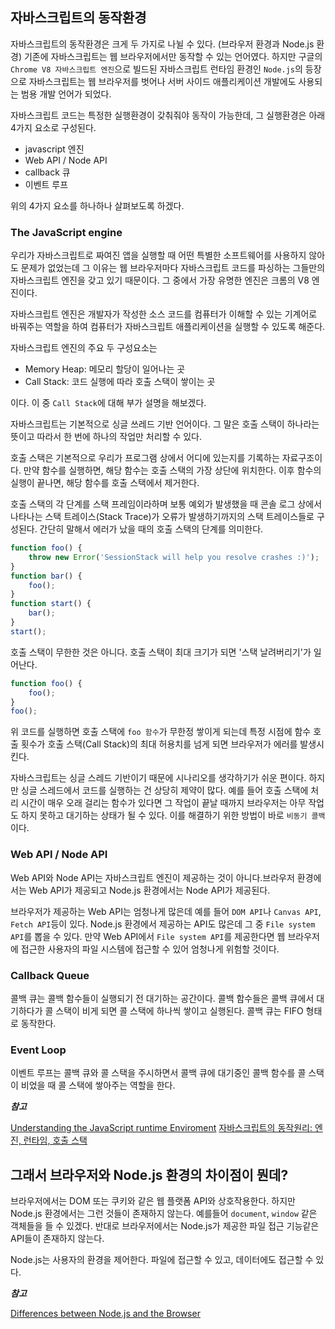 ## 자바스크립트의 동작환경
자바스크립트의 동작환경은 크게 두 가지로 나뉠 수 있다. (브라우저 환경과 Node.js 환경) 기존에 자바스크립트는 웹 브라우저에서만 동작할 수 있는 언어였다. 하지만 구글의 `Chrome V8 자바스크립트 엔진`으로 빌드된 자바스크립트 런타임 환경인 `Node.js`의 등장으로 자바스크립트는 웹 브라우저를 벗어나 서버 사이드 애플리케이션 개발에도 사용되는 범용 개발 언어가 되었다.

자바스크립트 코드는 특정한 실행환경이 갖춰줘야 동작이 가능한데, 그 실행환경은 아래 4가지 요소로 구성된다.

- javascript 엔진
- Web API / Node API
- callback 큐
- 이벤트 루프

위의 4가지 요소를 하나하나 살펴보도록 하겠다.

### The JavaScript engine
우리가 자바스크립트로 짜여진 앱을 실행할 때 어떤 특별한 소프트웨어를 사용하지 않아도 문제가 없었는데 그 이유는 웹 브라우저마다 자바스크립트 코드를 파싱하는 그들만의 자바스크립트 엔진을 갖고 있기 때문이다. 그 중에서 가장 유명한 엔진은 크롬의 V8 엔진이다.

자바스크립트 엔진은 개발자가 작성한 소스 코드를 컴퓨터가 이해할 수 있는 기계어로 바꿔주는 역할을 하여 컴퓨터가 자바스크립트 애플리케이션을 실행할 수 있도록 해준다.

자바스크립트 엔진의 주요 두 구성요소는
- Memory Heap: 메모리 할당이 일어나는 곳
- Call Stack: 코드 실행에 따라 호출 스택이 쌓이는 곳

이다. 이 중 `Call Stack`에 대해 부가 설명을 해보겠다.

자바스크립트는 기본적으로 싱글 쓰레드 기반 언어이다. 그 말은 호출 스택이 하나라는 뜻이고 따라서 한 번에 하나의 작업만 처리할 수 있다.

호출 스택은 기본적으로 우리가 프로그램 상에서 어디에 있는지를 기록하는 자료구조이다. 만약 함수를 실행하면, 해당 함수는 호출 스택의 가장 상단에 위치한다. 이후 함수의 실행이 끝나면, 해당 함수를 호출 스택에서 제거한다.

호출 스택의 각 단계를 스택 프레임이라하며 보통 예외가 발생했을 때 콘솔 로그 상에서 나타나는 스택 트레이스(Stack Trace)가 오류가 발생하기까지의 스택 트레이스들로 구성된다. 간단히 말해서 에러가 났을 때의 호출 스택의 단계를 의미한다.
```javascript
function foo() {
    throw new Error('SessionStack will help you resolve crashes :)');
}
function bar() {
    foo();
}
function start() {
    bar();
}
start();
```
호출 스택이 무한한 것은 아니다. 호출 스택이 최대 크기가 되면 '스택 날려버리기'가 일어난다.
```javascript
function foo() {
    foo();
}
foo();
```
위 코드를 실행하면 호출 스택에 `foo 함수`가 무한정 쌓이게 되는데 특정 시점에 함수 호출 횟수가 호출 스택(Call Stack)의 최대 허용치를 넘게 되면 브라우저가 에러를 발생시킨다.

자바스크립트는 싱글 스레드 기반이기 때문에 시나리오를 생각하기가 쉬운 편이다. 하지만 싱글 스레드에서 코드를 실행하는 건 상당히 제약이 많다. 예를 들어 호출 스택에 처리 시간이 매우 오래 걸리는 함수가 있다면 그 작업이 끝날 때까지 브라우저는 아무 작업도 하지 못하고 대기하는 상태가 될 수 있다. 이를 해결하기 위한 방법이 바로 `비동기 콜백`이다.

### Web API / Node API
Web API와 Node API는 자바스크립트 엔진이 제공하는 것이 아니다.브라우저 환경에서는 Web API가 제공되고 Node.js 환경에서는 Node API가 제공된다.

브라우저가 제공하는 Web API는 엄청나게 많은데 예를 들어 `DOM API`나 `Canvas API`, `Fetch API`등이 있다. Node.js 환경에서 제공하는 API도 많은데 그 중 `File system API`를 뽑을 수 있다. 만약 Web API에서 `File system API`를 제공한다면 웹 브라우저에 접근한 사용자의 파일 시스템에 접근할 수 있어 엄청나게 위험할 것이다.

### Callback Queue
콜백 큐는 콜백 함수들이 실행되기 전 대기하는 공간이다. 콜백 함수들은 콜백 큐에서 대기하다가 콜 스택이 비게 되면 콜 스택에 하나씩 쌓이고 실행된다. 콜백 큐는 FIFO 형태로 동작한다.

### Event Loop
이벤트 루프는 콜백 큐와 콜 스택을 주시하면서 콜백 큐에 대기중인 콜백 함수를 콜 스택이 비었을 때 콜 스택에 쌓아주는 역할을 한다.

***참고***

[Understanding the JavaScript runtime Enviroment](https://medium.com/@gemma.croad/understanding-the-javascript-runtime-environment-4dd8f52f6fca)
[자바스크립트의 동작원리: 엔진, 런타임, 호출 스택](https://joshua1988.github.io/web-development/translation/javascript/how-js-works-inside-engine/)

## 그래서 브라우저와 Node.js 환경의 차이점이 뭔데?
브라우저에서는 DOM 또는 쿠키와 같은 웹 플랫폼 API와 상호작용한다. 하지만 Node.js 환경에서는 그런 것들이 존재하지 않는다. 예를들어 `document`, `window` 같은 객체들을 들 수 있겠다. 반대로 브라우저에서는 Node.js가 제공한 파일 접근 기능같은 API들이 존재하지 않는다.

Node.js는 사용자의 환경을 제어한다. 파일에 접근할 수 있고, 데이터에도 접근할 수 있다. 

***참고***

[Differences between Node.js and the Browser](https://nodejs.dev/learn/differences-between-nodejs-and-the-browser)
